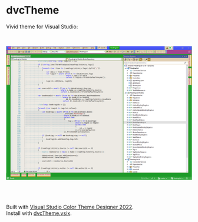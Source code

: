 # dvcTheme
Vivid theme for Visual Studio:  

<br/>

![example screenshot](images/screenshot.png)

<br/>
<br/>


Built with [Visual Studio Color Theme Designer 2022](https://marketplace.visualstudio.com/items?itemName=idex.colorthemedesigner2022).  
Install with [dvcTheme.vsix](bin/debug/dvcTheme.vsix).  
